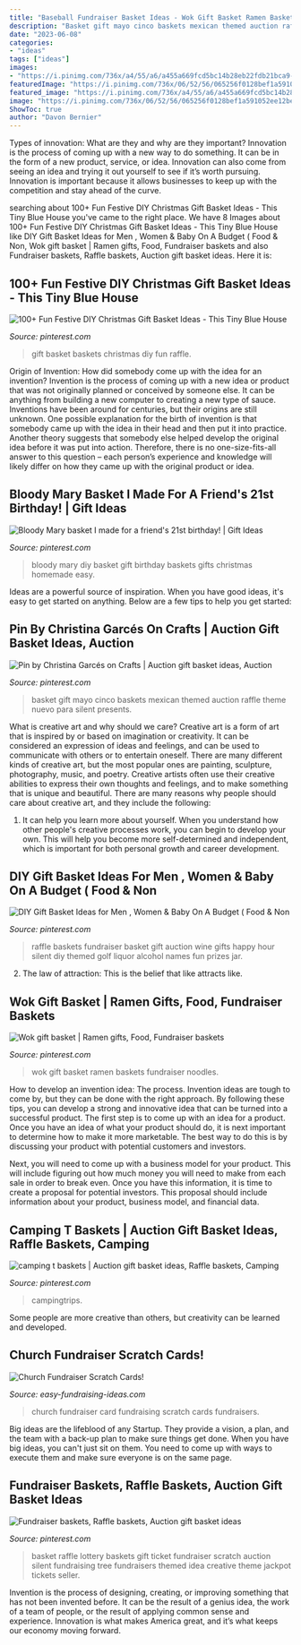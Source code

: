 ```yaml
---
title: "Baseball Fundraiser Basket Ideas - Wok Gift Basket Ramen Baskets Fundraiser Noodles"
description: "Basket gift mayo cinco baskets mexican themed auction raffle theme nuevo para silent presents"
date: "2023-06-08"
categories:
- "ideas"
tags: ["ideas"]
images:
- "https://i.pinimg.com/736x/a4/55/a6/a455a669fcd5bc14b28eb22fdb21bca9--baskets-presents.jpg"
featuredImage: "https://i.pinimg.com/736x/06/52/56/065256f0128bef1a591052ee12be65b9--birthday-stuff-st-birthday.jpg?b=t"
featured_image: "https://i.pinimg.com/736x/a4/55/a6/a455a669fcd5bc14b28eb22fdb21bca9--baskets-presents.jpg"
image: "https://i.pinimg.com/736x/06/52/56/065256f0128bef1a591052ee12be65b9--birthday-stuff-st-birthday.jpg?b=t"
ShowToc: true
author: "Davon Bernier"
---
```



Types of innovation: What are they and why are they important?
Innovation is the process of coming up with a new way to do something. It can be in the form of a new product, service, or idea. Innovation can also come from seeing an idea and trying it out yourself to see if it’s worth pursuing. Innovation is important because it allows businesses to keep up with the competition and stay ahead of the curve.

	

		
searching about 100+ Fun Festive DIY Christmas Gift Basket Ideas - This Tiny Blue House you've came to the right place. We have 8 Images about 100+ Fun Festive DIY Christmas Gift Basket Ideas - This Tiny Blue House like DIY Gift Basket Ideas for Men , Women &amp; Baby On A Budget ( Food &amp; Non, Wok gift basket | Ramen gifts, Food, Fundraiser baskets and also Fundraiser baskets, Raffle baskets, Auction gift basket ideas. Here it is:
		
    
## 100+ Fun Festive DIY Christmas Gift Basket Ideas - This Tiny Blue House

<img loading=lazy src="https://i.pinimg.com/736x/c0/76/8c/c0768cce2e74620bff613ad57260fa6d.jpg" onerror="this.onerror=null;this.src='https://tse1.mm.bing.net/th?id=OIP.lKW0eyA4yUYoU91zNIR_YwHaJ3&amp;pid=15.1';" alt="100+ Fun Festive DIY Christmas Gift Basket Ideas - This Tiny Blue House">

_Source: pinterest.com_

>gift basket baskets christmas diy fun raffle. 

	

Origin of Invention: How did somebody come up with the idea for an invention?
Invention is the process of coming up with a new idea or product that was not originally planned or conceived by someone else. It can be anything from building a new computer to creating a new type of sauce. Inventions have been around for centuries, but their origins are still unknown. One possible explanation for the birth of invention is that somebody came up with the idea in their head and then put it into practice. Another theory suggests that somebody else helped develop the original idea before it was put into action. Therefore, there is no one-size-fits-all answer to this question – each person’s experience and knowledge will likely differ on how they came up with the original product or idea.

    
## Bloody Mary Basket I Made For A Friend&#039;s 21st Birthday! | Gift Ideas

<img loading=lazy src="https://i.pinimg.com/736x/06/52/56/065256f0128bef1a591052ee12be65b9--birthday-stuff-st-birthday.jpg?b=t" onerror="this.onerror=null;this.src='https://tse4.mm.bing.net/th?id=OIP.eKoCd3qFFq12BZ0DQjj93gHaJ3&amp;pid=15.1';" alt="Bloody Mary basket I made for a friend&#039;s 21st birthday! | Gift Ideas">

_Source: pinterest.com_

>bloody mary diy basket gift birthday baskets gifts christmas homemade easy. 

	

Ideas are a powerful source of inspiration. When you have good ideas, it's easy to get started on anything. Below are a few tips to help you get started: 

    
## Pin By Christina Garcés On Crafts | Auction Gift Basket Ideas, Auction

<img loading=lazy src="https://i.pinimg.com/736x/a4/55/a6/a455a669fcd5bc14b28eb22fdb21bca9--baskets-presents.jpg" onerror="this.onerror=null;this.src='https://tse4.mm.bing.net/th?id=OIP.7lRZq2ipt-dOm8k7qxB09wHaJy&amp;pid=15.1';" alt="Pin by Christina Garcés on Crafts | Auction gift basket ideas, Auction">

_Source: pinterest.com_

>basket gift mayo cinco baskets mexican themed auction raffle theme nuevo para silent presents. 

	

What is creative art and why should we care?
Creative art is a form of art that is inspired by or based on imagination or creativity. It can be considered an expression of ideas and feelings, and can be used to communicate with others or to entertain oneself. There are many different kinds of creative art, but the most popular ones are painting, sculpture, photography, music, and poetry. Creative artists often use their creative abilities to express their own thoughts and feelings, and to make something that is unique and beautiful. There are many reasons why people should care about creative art, and they include the following: 
1) It can help you learn more about yourself. When you understand how other people's creative processes work, you can begin to develop your own. This will help you become more self-determined and independent, which is important for both personal growth and career development.

    
## DIY Gift Basket Ideas For Men , Women &amp; Baby On A Budget ( Food &amp; Non

<img loading=lazy src="https://i.pinimg.com/originals/32/71/e9/3271e9d4a91b0db3e45abed8f54997df.jpg" onerror="this.onerror=null;this.src='https://tse2.mm.bing.net/th?id=OIP.G3lIYPflOVawWwLPmWkSNwHaJ2&amp;pid=15.1';" alt="DIY Gift Basket Ideas for Men , Women &amp; Baby On A Budget ( Food &amp; Non">

_Source: pinterest.com_

>raffle baskets fundraiser basket gift auction wine gifts happy hour silent diy themed golf liquor alcohol names fun prizes jar. 

	

2. The law of attraction: This is the belief that like attracts like.

    
## Wok Gift Basket | Ramen Gifts, Food, Fundraiser Baskets

<img loading=lazy src="https://i.pinimg.com/originals/b5/b3/bd/b5b3bd2b3e88f360df97a22f858e205c.jpg" onerror="this.onerror=null;this.src='https://tse4.mm.bing.net/th?id=OIP.jZuUrh4MGwkI9mvFF-CsUgHaJ4&amp;pid=15.1';" alt="Wok gift basket | Ramen gifts, Food, Fundraiser baskets">

_Source: pinterest.com_

>wok gift basket ramen baskets fundraiser noodles. 

	

How to develop an invention idea: The process.
Invention ideas are tough to come by, but they can be done with the right approach. By following these tips, you can develop a strong and innovative idea that can be turned into a successful product.
The first step is to come up with an idea for a product. Once you have an idea of what your product should do, it is next important to determine how to make it more marketable. The best way to do this is by discussing your product with potential customers and investors.

Next, you will need to come up with a business model for your product. This will include figuring out how much money you will need to make from each sale in order to break even. Once you have this information, it is time to create a proposal for potential investors. This proposal should include information about your product, business model, and financial data.

    
## Camping T Baskets | Auction Gift Basket Ideas, Raffle Baskets, Camping

<img loading=lazy src="https://i.pinimg.com/736x/69/4a/7f/694a7fe845608ab8ac344b8999d6f096.jpg" onerror="this.onerror=null;this.src='https://tse3.mm.bing.net/th?id=OIP.EdG0MxdktUMqs6LCUPFoxQHaJ3&amp;pid=15.1';" alt="camping t baskets | Auction gift basket ideas, Raffle baskets, Camping">

_Source: pinterest.com_

>campingtrips. 

	

Some people are more creative than others, but creativity can be learned and developed.

    
## Church Fundraiser Scratch Cards!

<img loading=lazy src="http://www.easy-fundraising-ideas.com/efi-images-v3/prd-sc-church.jpg" onerror="this.onerror=null;this.src='https://tse3.mm.bing.net/th?id=OIP.n1nzY77YGEegVPXbTEDkDwHaGN&amp;pid=15.1';" alt="Church Fundraiser Scratch Cards!">

_Source: easy-fundraising-ideas.com_

>church fundraiser card fundraising scratch cards fundraisers. 

	

Big ideas are the lifeblood of any Startup. They provide a vision, a plan, and the team with a back-up plan to make sure things get done. When you have big ideas, you can't just sit on them. You need to come up with ways to execute them and make sure everyone is on the same page.

    
## Fundraiser Baskets, Raffle Baskets, Auction Gift Basket Ideas

<img loading=lazy src="https://i.pinimg.com/736x/aa/45/08/aa4508e980473bef60a472acd6fee361--fundraiser-baskets-raffle-baskets.jpg" onerror="this.onerror=null;this.src='https://tse1.mm.bing.net/th?id=OIP.rZQMWhNqyrQInBZR3fp1agHaJ4&amp;pid=15.1';" alt="Fundraiser baskets, Raffle baskets, Auction gift basket ideas">

_Source: pinterest.com_

>basket raffle lottery baskets gift ticket fundraiser scratch auction silent fundraising tree fundraisers themed idea creative theme jackpot tickets seller. 

	

Invention is the process of designing, creating, or improving something that has not been invented before. It can be the result of a genius idea, the work of a team of people, or the result of applying common sense and experience. Innovation is what makes America great, and it’s what keeps our economy moving forward.

